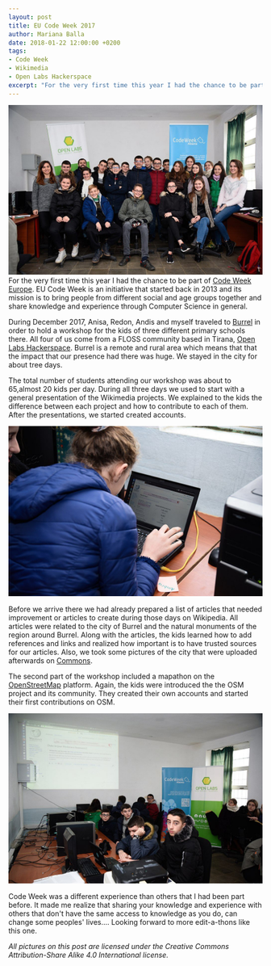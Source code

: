 ```yaml
---
layout: post
title: EU Code Week 2017
author: Mariana Balla
date: 2018-01-22 12:00:00 +0200
tags:
- Code Week
- Wikimedia
- Open Labs Hackerspace
excerpt: "For the very first time this year I had the chance to be part of Code Week Europe. EU Code Week is an initiative that started back in 2013 and its mission is to bring people from different social and age groups together and share knowledge and experience through Computer Science in general."
---
```

![Group photo](/assets/img/CodeWeek1.jpg)<br>
For the very first time this year I had the chance to be part of [Code Week Europe](http://codeweek.eu/). EU Code Week is an initiative that started back in 2013 and its mission is to bring people from different social and age groups together and share knowledge and experience through Computer Science in general.

During December 2017, Anisa, Redon, Andis and myself traveled to [Burrel](https://en.wikipedia.org/wiki/Burrel,_Albania) in order to hold a workshop for the kids of three different primary schools there. All four of us come from a FLOSS community based in Tirana, [Open Labs Hackerspace](https://openlabs.cc/en/). Burrel is a remote and rural area which means that that the impact that our presence had there was huge. We stayed in the city for about tree days.

The total number of students attending our workshop was about to 65,almost 20 kids per day. During all three days we used to start with a general presentation of the Wikimedia projects. We explained to the kids the difference between each project and how to contribute to each of them. After the presentations, we started created accounts.

![Moments](/assets/img/CodeWeek2.jpg)

Before we arrive there we had already prepared a list of articles that needed improvement or articles to create during those days on Wikipedia. All articles were related to the city of Burrel and the natural monuments of the region around Burrel. Along with the articles, the kids learned how to add references and links and realized how important is to have trusted sources for our articles. Also, we took some pictures of the city that were uploaded afterwards on [Commons](https://commons.wikimedia.org/wiki/Category:Wikimedia_Community_User_Group_Albania).

The second part of the workshop included a mapathon on the [OpenStreetMap](https://www.openstreetmap.org/#map=6/42.585/20.808) platform. Again, the kids were introduced the the OSM project and its community. They created their own accounts and started their first contributions on OSM.

![Moments](/assets/img/CodeWeek3.jpg)

Code Week was a different experience than others that I had been part before. It made me realize that sharing your knowledge and experience with others that don't have the same access to knowledge as you do, can change some peoples' lives.... Looking forward to more edit-a-thons like this one.

_All pictures on this post are licensed under the Creative Commons Attribution-Share Alike 4.0 International license._
